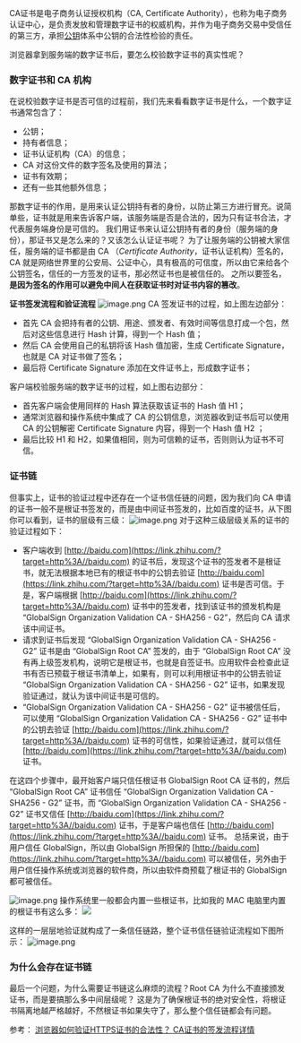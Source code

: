 

CA证书是电子商务认证授权机构（CA, Certificate Authority），也称为电子商务认证中心，是负责发放和管理数字证书的权威机构，并作为电子商务交易中受信任的第三方，承担[公钥](https://so.csdn.net/so/search?q=%E5%85%AC%E9%92%A5&spm=1001.2101.3001.7020)体系中公钥的合法性检验的责任。

浏览器拿到服务端的数字证书后，要怎么校验数字证书的真实性呢？
### **数字证书和 CA 机构**
在说校验数字证书是否可信的过程前，我们先来看看数字证书是什么，一个数字证书通常包含了：

- 公钥；
- 持有者信息；
- 证书认证机构（CA）的信息；
- CA 对这份文件的数字签名及使用的算法；
- 证书有效期；
- 还有一些其他额外信息；

那数字证书的作用，是用来认证公钥持有者的身份，以防止第三方进行冒充。说简单些，证书就是用来告诉客户端，该服务端是否是合法的，因为只有证书合法，才代表服务端身份是可信的。
我们用证书来认证公钥持有者的身份（服务端的身份），那证书又是怎么来的？又该怎么认证证书呢？
为了让服务端的公钥被大家信任，服务端的证书都是由 CA （_Certificate Authority_，证书认证机构）签名的，CA 就是网络世界里的公安局、公证中心，具有极高的可信度，所以由它来给各个公钥签名，信任的一方签发的证书，那必然证书也是被信任的。
之所以要签名，**是因为签名的作用可以避免中间人在获取证书时对证书内容的篡改**。

**证书签发流程和验证流程**
![image.png](https://cdn.nlark.com/yuque/0/2023/png/29475739/1697609588884-8c918215-d790-42bd-879f-75c076c0c8d6.png#averageHue=%23f5f2e9&clientId=u65740272-783e-4&from=paste&height=200&id=ua1e39c1a&originHeight=399&originWidth=720&originalType=binary&ratio=2&rotation=0&showTitle=false&size=178760&status=done&style=none&taskId=u986d5358-87be-4c78-8bcd-494e20e4e54&title=&width=360)
CA 签发证书的过程，如上图左边部分：

- 首先 CA 会把持有者的公钥、用途、颁发者、有效时间等信息打成一个包，然后对这些信息进行 Hash 计算，得到一个 Hash 值；
- 然后 CA 会使用自己的私钥将该 Hash 值加密，生成 Certificate Signature，也就是 CA 对证书做了签名；
- 最后将 Certificate Signature 添加在文件证书上，形成数字证书；

客户端校验服务端的数字证书的过程，如上图右边部分：

- 首先客户端会使用同样的 Hash 算法获取该证书的 Hash 值 H1；
- 通常浏览器和操作系统中集成了 CA 的公钥信息，浏览器收到证书后可以使用 CA 的公钥解密 Certificate Signature 内容，得到一个 Hash 值 H2 ；
- 最后比较 H1 和 H2，如果值相同，则为可信赖的证书，否则则认为证书不可信。

### **证书链**
但事实上，证书的验证过程中还存在一个证书信任链的问题，因为我们向 CA 申请的证书一般不是根证书签发的，而是由中间证书签发的，比如百度的证书，从下图你可以看到，证书的层级有三级：
![image.png](https://cdn.nlark.com/yuque/0/2023/png/29475739/1697609709597-1ea4cb52-976c-4681-aaa7-2b6311f68a87.png#averageHue=%23e9e9e9&clientId=u65740272-783e-4&from=paste&id=uff31890f&originHeight=217&originWidth=567&originalType=url&ratio=2&rotation=0&showTitle=false&size=74466&status=done&style=none&taskId=u612453ec-c3a3-49ae-a10b-019cca74781&title=)
对于这种三级层级关系的证书的验证过程如下：

- 客户端收到 [http://baidu.com](https://link.zhihu.com/?target=http%3A//baidu.com) 的证书后，发现这个证书的签发者不是根证书，就无法根据本地已有的根证书中的公钥去验证 [http://baidu.com](https://link.zhihu.com/?target=http%3A//baidu.com) 证书是否可信。于是，客户端根据 [http://baidu.com](https://link.zhihu.com/?target=http%3A//baidu.com) 证书中的签发者，找到该证书的颁发机构是 “GlobalSign Organization Validation CA - SHA256 - G2”，然后向 CA 请求该中间证书。
- 请求到证书后发现 “GlobalSign Organization Validation CA - SHA256 - G2” 证书是由 “GlobalSign Root CA” 签发的，由于 “GlobalSign Root CA” 没有再上级签发机构，说明它是根证书，也就是自签证书。应用软件会检查此证书有否已预载于根证书清单上，如果有，则可以利用根证书中的公钥去验证 “GlobalSign Organization Validation CA - SHA256 - G2” 证书，如果发现验证通过，就认为该中间证书是可信的。
- “GlobalSign Organization Validation CA - SHA256 - G2” 证书被信任后，可以使用 “GlobalSign Organization Validation CA - SHA256 - G2” 证书中的公钥去验证 [http://baidu.com](https://link.zhihu.com/?target=http%3A//baidu.com) 证书的可信性，如果验证通过，就可以信任 [http://baidu.com](https://link.zhihu.com/?target=http%3A//baidu.com) 证书。

在这四个步骤中，最开始客户端只信任根证书 GlobalSign Root CA 证书的，然后 “GlobalSign Root CA” 证书信任 “GlobalSign Organization Validation CA - SHA256 - G2” 证书，而 “GlobalSign Organization Validation CA - SHA256 - G2” 证书又信任 [http://baidu.com](https://link.zhihu.com/?target=http%3A//baidu.com) 证书，于是客户端也信任 [http://baidu.com](https://link.zhihu.com/?target=http%3A//baidu.com) 证书。
总括来说，由于用户信任 GlobalSign，所以由 GlobalSign 所担保的 [http://baidu.com](https://link.zhihu.com/?target=http%3A//baidu.com) 可以被信任，另外由于用户信任操作系统或浏览器的软件商，所以由软件商预载了根证书的 GlobalSign 都可被信任。

![image.png](https://cdn.nlark.com/yuque/0/2023/png/29475739/1697609709604-da4ade6e-7995-4dec-b755-adfa498969be.png#averageHue=%23fbf5f1&clientId=u65740272-783e-4&from=paste&id=u0d41adec&originHeight=891&originWidth=707&originalType=url&ratio=2&rotation=0&showTitle=false&size=171203&status=done&style=none&taskId=u2666cab4-f238-4c7a-a1e7-addbe8d6912&title=)
操作系统里一般都会内置一些根证书，比如我的 MAC 电脑里内置的根证书有这么多：
![](https://cdn.nlark.com/yuque/0/2023/png/29475739/1697609709503-777c9ddf-a0aa-4a7c-89df-ea41426268a0.png#averageHue=%2371a0d7&clientId=u65740272-783e-4&from=paste&id=u10d89b81&originHeight=443&originWidth=720&originalType=url&ratio=2&rotation=0&showTitle=false&status=done&style=none&taskId=u2a3898ba-bff0-42ea-91f3-2f52849f541&title=)

这样的一层层地验证就构成了一条信任链路，整个证书信任链验证流程如下图所示：
![image.png](https://cdn.nlark.com/yuque/0/2023/png/29475739/1697609709617-c5ec51e2-3d14-4b9a-a300-c1964bc5335a.png#averageHue=%23efedde&clientId=u65740272-783e-4&from=paste&id=ua37fe849&originHeight=330&originWidth=1080&originalType=url&ratio=2&rotation=0&showTitle=false&size=161479&status=done&style=none&taskId=udb54acfc-bf1d-4ed1-9820-971231aae35&title=)
### 为什么会存在证书链
最后一个问题，为什么需要证书链这么麻烦的流程？Root CA 为什么不直接颁发证书，而是要搞那么多中间层级呢？
这是为了确保根证书的绝对安全性，将根证书隔离地越严格越好，不然根证书如果失守了，那么整个信任链都会有问题。



参考：
[浏览器如何验证HTTPS证书的合法性？ ](https://www.cnblogs.com/TvvT-kevin/p/15578459.html)
[CA证书的签发流程详情](https://blog.csdn.net/m0_61979385/article/details/121994149)
